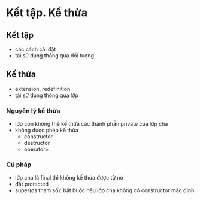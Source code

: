 # Kết tập. Kế thừa
## Kết tập
- các cách cài đặt
- tái sử dụng thông qua đối tượng

## Kế thừa
- extension, redefinition 
- tái sử dụng thông qua lớp
### Nguyên lý kế thừa
- lớp con không thể kế thừa các thành phần private của lớp cha
- không được phép kế thừa 
    + constructor
    + destructor
    + operator=
### Cú pháp
- lớp cha là final thì không kế thừa được từ nó
- đặt protected 
- super(ds tham số): bắt buộc nếu lớp cha không có constructor mặc định
